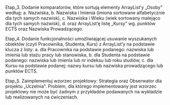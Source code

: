 Etap_3. Dodanie komparatorów, które sortują elementy ArrayList’y „Osoby” według:
a. Nazwiska,
b. Nazwiska i Imienia (imiona sortowane alfabetycznie dla tych samych nazwisk),
c. Nazwiska i Wieku (wiek sortowany malejąco dla tych samych nazwisk),
d. oraz ArrayList’ę listę „Kursy” wg. punktów ECTS oraz Nazwiska Prowadzącego.

Etap_4. Dodanie funkcjonalności umożliwiającej usuwanie wyszukanych obiektów (czyli Pracownika, Studenta, Kurs) z ArrayList’y na podstawie klucza z listy:
a. dla Pracownika na podstawie podanego: nazwiska lub imienia lub stażu pracy lub stanowiska,
b. dla Studenta na podstawie podanego: nazwiska lub imienia lub nr indeksu lub roku studiów,
c. dla Kursu na podstawie podanej: nazwy kursu lub nazwiska prowadzącego lub punktów ECTS.

Etap_5. Zaimplementuj wzorzec projektowy: Strategia oraz Obserwator dla projektu „Uczelnia".
Problem, dla którego implementowany jest wzorzec projektowy nie może być żadnym z przykładów
podawanych na wykładzie lub realizowanych na ćwiczeniach.

